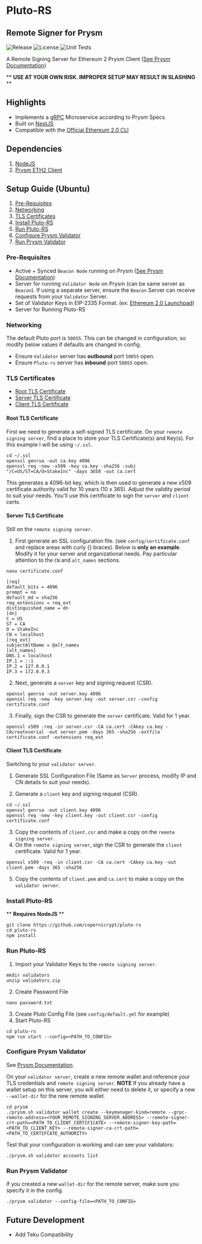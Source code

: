 # Pluto-RS
## Remote Signer for Prysm
![Release](https://img.shields.io/github/v/release/copernicrypt/pluto-rs?include_prereleases)
![License](https://img.shields.io/github/license/copernicrypt/pluto-rs) ![Unit Tests](https://github.com/copernicrypt/pluto-rs/workflows/Tests/badge.svg)

A Remote Signing Server for Ethereum 2 Prysm Client ([See Prysm Documentation](https://docs.prylabs.network/docs/wallet/remote))

** **USE AT YOUR OWN RISK. IMPROPER SETUP MAY RESULT IN SLASHING** **

## Highlights
-   Implements a [gRPC](https://grpc.io/) Microservice according to Prysm Specs
-   Built on [NestJS](https://nestjs.com/)
-   Compatible with the [Official Ethereum 2.0 CLI](https://github.com/ethereum/eth2.0-deposit-cli)

## Dependencies
1.  [NodeJS](https://nodejs.org/)
2.  [Prysm ETH2 Client](https://github.com/prysmaticlabs/prysm)

## Setup Guide (Ubuntu)

1.  [Pre-Requisites](#pre-requisites)
2.  [Networking](#networking)
3.  [TLS Certificates](#tls-certificates)
4.  [Install Pluto-RS](#install-pluto-rs)
5.  [Run Pluto-RS](#run-pluto-rs)
6.  [Configure Prysm Validator](#configure-prysm-validator)
7.  [Run Prysm Validator](#run-prysm-validator)

### Pre-Requisites
-   Active + Synced `Beacon Node` running on Prysm ([See Prysm Documentation](https://docs.prylabs.network/docs/getting-started/))
-   Server for running `Validator Node` on Prysm (can be same server as `Beacon`). If using a separate server, ensure the `Beacon` Server can receive requests from your `Validator` Server.
-   Set of Validator Keys in EIP-2335 Format. (ex: [Ethereum 2.0 Launchpad](https://launchpad.ethereum.org/))
-   Server for Running Pluto-RS

### Networking
The default Pluto port is `50055`. This can be changed in configuration, so modify below values if defaults are changed in config.
-   Ensure `Validator` server has **outbound** port `50055` open.
-   Ensure `Pluto-rs` server has **inbound** port `50055` open.

### TLS Certificates
-   [Root TLS Certificate](#root-tls-certificate)
-   [Server TLS Certificate](#server-tls-certificate)
-   [Client TLS Certificate](#client-tls-certificate)

#### Root TLS Certificate
First we need to generate a self-signed TLS certificate. On your `remote signing server`, find a place to store your TLS Certificate(s) and Key(s). For this example I will be using `~/.ssl`.
```shell
cd ~/.ssl
openssl genrsa -out ca.key 4096
openssl req -new -x509 -key ca.key -sha256 -subj "/C=US/ST=CA/O=StakeInc" -days 3650 -out ca.cert
```

This generates a 4096-bit key, which is then used to generate a new x509 certificate authority valid for 10 years (10 x 365). Adjust the validity period to suit your needs. You'll use this certificate to sign the `server` and `client` certs.


#### Server TLS Certificate
Still on the `remote signing server`.

1.  First generate an SSL configuration file. (see `config/certificate.conf` and replace areas with curly {} braces). Below is **only an example**. Modify it for your server and organizational needs. Pay particular attention to the `CN` and `alt_names` sections.

  ```shell
  nano certificate.conf
  ```

  ```shell
  [req]
  default_bits = 4096
  prompt = no
  default_md = sha256
  req_extensions = req_ext
  distinguished_name = dn
  [dn]
  C = US
  ST = CA
  O = StakeInc
  CN = localhost
  [req_ext]
  subjectAltName = @alt_names
  [alt_names]
  DNS.1 = localhost
  IP.1 = ::1
  IP.2 = 127.0.0.1
  IP.3 = 172.0.9.3
  ```

2.  Next, generate a `server` key and signing request (CSR).
  ```shell
  openssl genrsa -out server.key 4096
  openssl req -new -key server.key -out server.csr -config certificate.conf
  ```

3.  Finally, sign the CSR to generate the `server` certificate. Valid for 1 year.
  ```shell
  openssl x509 -req -in server.csr -CA ca.cert -CAkey ca.key -CAcreateserial -out server.pem -days 365 -sha256 -extfile certificate.conf -extensions req_ext
  ```


#### Client TLS Certificate
Switching to your `validator server`.

1.  Generate SSL Configuration File (Same as `Server` process, modify IP and CN details to suit your needs).

2.  Generate a `client` key and signing request (CSR).
  ```shell
  cd ~/.ssl
  openssl genrsa -out client.key 4096
  openssl req -new -key client.key -out client.csr -config certificate.conf
  ```

3.  Copy the contents of `client.csr` and make a copy on the `remote signing server`.
4.  On the `remote signing server`, sign the CSR to generate the `client` certificate. Valid for 1 year.
  ```shell
  openssl x509 -req -in client.csr -CA ca.cert -CAkey ca.key -out client.pem -days 365 -sha256
  ```
5.  Copy the contents of `client.pem` and `ca.cert` to make a copy on the `validator server`.

### Install Pluto-RS
** **Requires NodeJS** **

```shell
git clone https://github.com/copernicrypt/pluto-rs
cd pluto-rs
npm install
```

### Run Pluto-RS
1.  Import your Validator Keys to the `remote signing server`.
```shell
mkdir validators
unzip validators.zip
```
2.  Create Password File
```shell
nano password.txt
```
3.  Create Pluto Config File (see `config/default.yml` for example)
4.  Start Pluto-RS
```shell
cd pluto-rs
npm run start --config=<PATH_TO_CONFIG>
```

### Configure Prysm Validator
See [Prysm Documentation](https://docs.prylabs.network/docs/wallet/remote).

On your `validator server`, create a new remote wallet and reference your TLS credentials and  `remote signing server`. **NOTE** If you already have a wallet setup on this server, you will either need to delete it, or specify a new `--wallet-dir` for the new remote wallet.

```shell
cd prysm
./prysm.sh validator wallet create --keymanager-kind=remote --grpc-remote-address=<YOUR_REMOTE_SIGNING_SERVER_ADDRESS> --remote-signer-crt-path=<PATH_TO_CLIENT_CERTIFICATE> --remote-signer-key-path=<PATH_TO_CLIENT_KEY> --remote-signer-ca-crt-path=<PATH_TO_CERTIFCATE_AUTHORITY>
```

Test that your configuration is working and can see your validators:
```shell
./prysm.sh validator accounts list
```

### Run Prysm Validator
If you created a new `wallet-dir` for the remote server, make sure you specify it in the config.
```shell
./prysm validator --config-file=<PATH_TO_CONFIG>
```

## Future Development
-   Add Teku Compatibility

